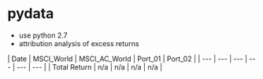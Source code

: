 # pydata
- use python 2.7
- attribution analysis of excess returns

| Date | MSCI_World | MSCI_AC_World | Port_01 | Port_02 |
| --- | --- | --- | --- | --- | --- |
| Total Return | n/a | n/a | n/a | n/a |

